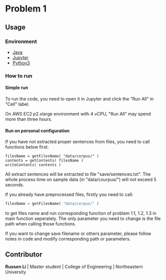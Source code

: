 # Problem 1

## Usage

### Environment

- [Java](https://java.com/download/)
- [Jupyter](https://jupyter.org/)
- [Python3](https://www.python.org/downloads/)

### How to run

#### Simple run

To run the code, you need to open it in Jupyter and click the "Run All" in "Cell" label.

On AWS EC2 p2.xlarge environment with 4 vCPU, "Run All" may spend more than three hours.

#### Run on personal configuration

If you have not extracted proper sentences from files, you need to call functions below first:

```Pthon
filesName = getFilesName( "data/corpus/" )
contents = getContents( filesName )
writeContents( contents )
```
All extract sentences will be extracted to file "save/sentences.txt". The whole process
time on sample data (in "data/courpus/") will not exceed 5 seconds.

If you already have preprocessed files, firstly you need to call:
```Python
filesName = getFilesName( "data/corpus/" )
```
to get files name and run corresponding function of problem 1.1, 1.2, 1.3 in main function
seperately. The only parameter you need to change is the file path when calling those functions.

If you want to change save filename or others parameter, please follow notes in code and modify
corresponding path or parameters.

## Contributor

**Ruosen Li** | Master student | College of Engineering | Northeastern University